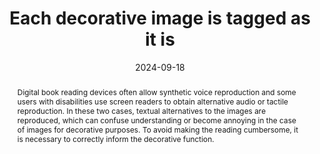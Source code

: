 ---
N: '111'
Rubrique: Images et médias
title: "Each decorative image is tagged as it is"
abstract: "Digital book reading devices often allow synthetic voice reproduction and some users with disabilities use screen readers to obtain alternative audio or tactile reproduction. In these two cases, textual alternatives to the images are reproduced, which can confuse understanding or become annoying in the case of images for decorative purposes. To avoid making the reading cumbersome, it is necessary to correctly inform the decorative function."
categories: ["Images and media"]
agrege: O4111-E022
opquast: '4 111'
indiceebook: '22'
description: "Rule n° 022"
before: "021"
weight: "022"
after: "023"
actif: '1'
layout: rules
date: 2024-09-18
tags: ["Accessibility", "Reading experience"]
objectif: ["Prevent users placed in contexts where images are not perceptible (synthetic voice, screen reader or immersive reading) from being disturbed by unnecessary information.", "Provide crawlers with only relevant information. ", 
    "Improve the accessibility of content to people with disabilities.", 
    "Improve the consideration of content by search engines and indexing tools"]
Meo: ["Give each decorative img element an empty alt attribute (alt=).","Give each decorative element an attribute (role=presentation)"]
Controle: ["Check the arguments of images that do not convey information necessary for understanding. This can be done in the code or using the table of images available in the ACE report"]
epubcheck: false
ace: true
humancheck: true
Source: ["Opquast"]
Referentiel: [""]
Steps: ["", ""]
---